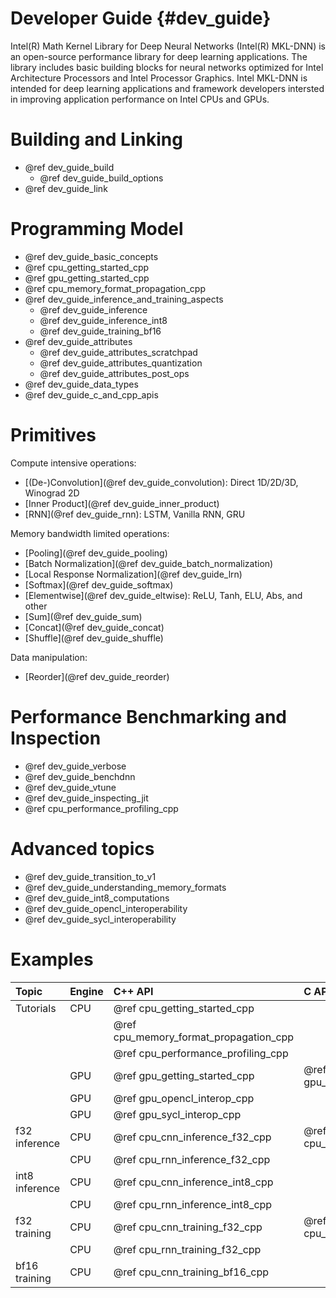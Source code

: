 Developer Guide {#dev_guide}
============================

Intel(R) Math Kernel Library for Deep Neural Networks (Intel(R) MKL-DNN) is an
open-source performance library for deep learning applications. The library
includes basic building blocks for neural networks optimized
for Intel Architecture Processors and Intel Processor Graphics.
Intel MKL-DNN is intended for deep learning applications and framework
developers intersted in improving application performance
on Intel CPUs and GPUs.

# Building and Linking

 * @ref dev_guide_build
    * @ref dev_guide_build_options
 * @ref dev_guide_link

# Programming Model

 * @ref dev_guide_basic_concepts
 * @ref cpu_getting_started_cpp
 * @ref gpu_getting_started_cpp
 * @ref cpu_memory_format_propagation_cpp
 * @ref dev_guide_inference_and_training_aspects
   * @ref dev_guide_inference
   * @ref dev_guide_inference_int8
   * @ref dev_guide_training_bf16
 * @ref dev_guide_attributes
   * @ref dev_guide_attributes_scratchpad
   * @ref dev_guide_attributes_quantization
   * @ref dev_guide_attributes_post_ops
 * @ref dev_guide_data_types
 * @ref dev_guide_c_and_cpp_apis

# Primitives

Compute intensive operations:
 * [(De-)Convolution](@ref dev_guide_convolution): Direct 1D/2D/3D, Winograd 2D
 * [Inner Product](@ref dev_guide_inner_product)
 * [RNN](@ref dev_guide_rnn): LSTM, Vanilla RNN, GRU

Memory bandwidth limited operations:
 * [Pooling](@ref dev_guide_pooling)
 * [Batch Normalization](@ref dev_guide_batch_normalization)
 * [Local Response Normalization](@ref dev_guide_lrn)
 * [Softmax](@ref dev_guide_softmax)
 * [Elementwise](@ref dev_guide_eltwise): ReLU, Tanh, ELU, Abs, and other
 * [Sum](@ref dev_guide_sum)
 * [Concat](@ref dev_guide_concat)
 * [Shuffle](@ref dev_guide_shuffle)

Data manipulation:
 * [Reorder](@ref dev_guide_reorder)

# Performance Benchmarking and Inspection

 * @ref dev_guide_verbose
 * @ref dev_guide_benchdnn
 * @ref dev_guide_vtune
 * @ref dev_guide_inspecting_jit
 * @ref cpu_performance_profiling_cpp

# Advanced topics

 * @ref dev_guide_transition_to_v1
 * @ref dev_guide_understanding_memory_formats
 * @ref dev_guide_int8_computations
 * @ref dev_guide_opencl_interoperability
 * @ref dev_guide_sycl_interoperability

# Examples

| Topic          | Engine   | C++ API                                | C API                        |
| :----          | :---     | :----                                  | :---                         |
| Tutorials      | CPU      | @ref cpu_getting_started_cpp           |                              |
|                |          | @ref cpu_memory_format_propagation_cpp |                              |
|                |          | @ref cpu_performance_profiling_cpp     |                              |
|                | GPU      | @ref gpu_getting_started_cpp           | @ref gpu_getting_started_c   |
|                | GPU      | @ref gpu_opencl_interop_cpp            |                              |
|                | GPU      | @ref gpu_sycl_interop_cpp              |                              |
| f32 inference  | CPU      | @ref cpu_cnn_inference_f32_cpp         | @ref cpu_cnn_inference_f32_c |
|                | CPU      | @ref cpu_rnn_inference_f32_cpp         |                              |
| int8 inference | CPU      | @ref cpu_cnn_inference_int8_cpp        |                              |
|                | CPU      | @ref cpu_rnn_inference_int8_cpp        |                              |
| f32 training   | CPU      | @ref cpu_cnn_training_f32_cpp          | @ref cpu_cnn_training_f32_c  |
|                | CPU      | @ref cpu_rnn_training_f32_cpp          |                              |
| bf16 training  | CPU      | @ref cpu_cnn_training_bf16_cpp         |                              |
